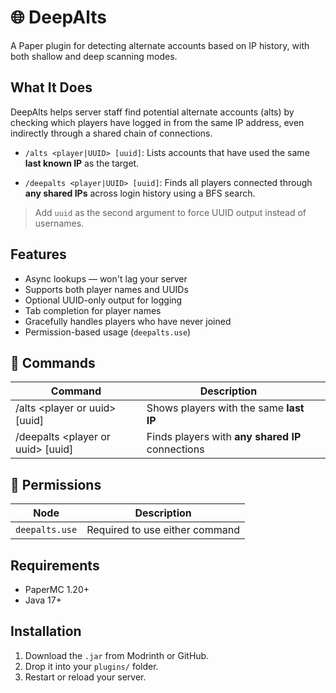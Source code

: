 # 🌐 DeepAlts

A Paper plugin for detecting alternate accounts based on IP history, with both shallow and deep scanning modes.

## What It Does

DeepAlts helps server staff find potential alternate accounts (alts) by checking which players have logged in from the same IP address, even indirectly through a shared chain of connections.

* `/alts <player|UUID> [uuid]`: Lists accounts that have used the same **last known IP** as the target.
  
* `/deepalts <player|UUID> [uuid]`: Finds all players connected through **any shared IPs** across login history using a BFS search.

> Add `uuid` as the second argument to force UUID output instead of usernames.

## Features

* Async lookups — won't lag your server
* Supports both player names and UUIDs
* Optional UUID-only output for logging
* Tab completion for player names
* Gracefully handles players who have never joined
* Permission-based usage (`deepalts.use`)

## 🔧 Commands

| Command              | Description     |                                                 |
| -------------------- | --------------- | ----------------------------------------------- |
| \/alts \<player or uuid> \[uuid] | Shows players with the same **last IP**         |
| \/deepalts \<player or uuid> \[uuid] | Finds players with **any shared IP** connections |

## 🔐 Permissions

| Node           | Description                    |
| -------------- | ------------------------------ |
| `deepalts.use` | Required to use either command |

## Requirements

* PaperMC 1.20+
* Java 17+

## Installation

1. Download the `.jar` from Modrinth or GitHub.
2. Drop it into your `plugins/` folder.
3. Restart or reload your server.
